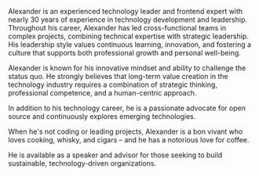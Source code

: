 Alexander is an experienced technology leader and frontend expert with nearly 30 years of experience in technology development and leadership. Throughout his career, Alexander has led cross-functional teams in complex projects, combining technical expertise with strategic leadership. His leadership style values continuous learning, innovation, and fostering a culture that supports both professional growth and personal well-being.

Alexander is known for his innovative mindset and ability to challenge the status quo. He strongly believes that long-term value creation in the technology industry requires a combination of strategic thinking, professional competence, and a human-centric approach.

In addition to his technology career, he is a passionate advocate for open source and continuously explores emerging technologies.

When he's not coding or leading projects, Alexander is a bon vivant who loves cooking, whisky, and cigars – and he has a notorious love for coffee.

He is available as a speaker and advisor for those seeking to build sustainable, technology-driven organizations.
